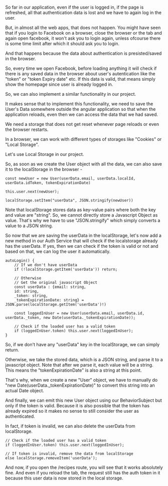 So far in our application, even if the user is logged in, if the page is refreshed, all that authentication data is lost and we have to again log in the user.

But, in almost all the web apps, that does not happen. You might have seen that if you login to Facebook on a browser, close the browser or the tab and again open facebook, it won't ask you to login again, unless ofcourse there is some time limit after which it should ask you to login.

And that happens because the data about authentication is presisted/saved in the browser. 

So, every time we open Facebook, before loading anything it will check if there is any saved data in the browser about user's autentication like the "token" or "token Expiry date" etc. If this data is valid, that means simply show the homepage since user is already logged in.

So, we can also implement a similar functionality in our project.

It makes sense that to implement this functionality, we need to save the User's Data somewhere outside the angular application so that when the application reloads, even then we can access the data that we had saved.

We need a storage that does not get reset whenever page reloads or even the browser restarts.

In a browser, we can work with different types of storages like "Cookies" or "Local Storage".

Let's use Local Storage in our project.

So, as soon as we create the User object with all the data, we can also save it to the localStorage in the browser -

    const newUser = new User(userData.email, userData.localId, userData.idToken, tokenExpirationDate)

    this.user.next(newUser);

    localStorage.setItem("userData", JSON.stringify(newUser))

Note that localStorage stores data as key-value pairs where both the key and value are "string". So, we cannot directly store a Javascript Object as value. That's why we have to use "JSON.stringify" which simply converts a value to a JSON string.

So now that we are saving the userData in the localStorage, let's now add a new method in our Auth Service that will check if the localstorage already has the userData. If yes, then we can check if the token is valid or not and based on that, we can log the user it automatically.

    autoLogin() {
        // If we don't have userData
        if (!localStorage.getItem('userData')) return;

        // Otherwise
        // Get the original javascript Object
        const userData : {email: string, 
        id: string, 
        _token: string, 
        _tokenExpirationDate: string} = JSON.parse(localStorage.getItem('userData')!)

        const loggedInUser = new User(userData.email, userData.id, userData._token, new Date(userData._tokenExpirationDate));

        // Check if the loaded user has a valid token
        if (loggedInUser.token) this.user.next(loggedInUser); 
    }

So, if we don't have any "userData" key in the localStorage, we can simply return.

Otherwise, we take the stored data, which is a JSON string, and parse it to a javascript object. Note that after we parse it, each value will be a string. This means the "tokenExpirationDate" is also a string at this point. 

That's why, when we create a new "User" object, we have to manually do "new Date(userData._tokenExpirationDate)" to convert this string into an actual Date object.

And finally, we can emit this new User object using our BehaviorSubject but only if the token is valid. Because it is also possible that the token has already expired so it makes no sense to still consider the user as authenticated.

In fact, if token is invalid, we can also delete the userData from localStorage.


    // Check if the loaded user has a valid token
    if (loggedInUser.token) this.user.next(loggedInUser); 

    // If token is invalid, remove the data from localStorage
    else localStorage.removeItem('userData');

And now, if you open the /recipes route, you will see that it works absolutely fine. And even if you reload the tab, the request still has the auth token in it because this user data is now stored in the local storage.
